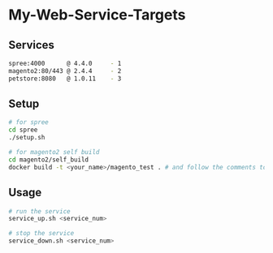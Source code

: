 # My-Web-Service-Targets

## Services
```bash
spree:4000      @ 4.4.0     - 1
magento2:80/443 @ 2.4.4     - 2
petstore:8080   @ 1.0.11    - 3
```
## Setup
```bash
# for spree
cd spree
./setup.sh

# for magento2 self build
cd magento2/self_build
docker build -t <your_name>/magento_test . # and follow the comments to complete the setting
```

## Usage
```bash
# run the service
service_up.sh <service_num>

# stop the service
service_down.sh <service_num>
```